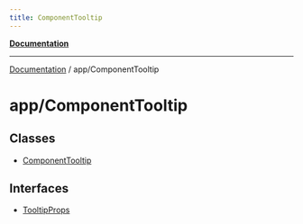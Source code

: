 ```yaml
---
title: ComponentTooltip
---
```


[**Documentation**](../../index.md)

***

[Documentation](../../index.md) / app/ComponentTooltip

# app/ComponentTooltip

## Classes

- [ComponentTooltip](classes/ComponentTooltip.md)

## Interfaces

- [TooltipProps](interfaces/TooltipProps.md)
